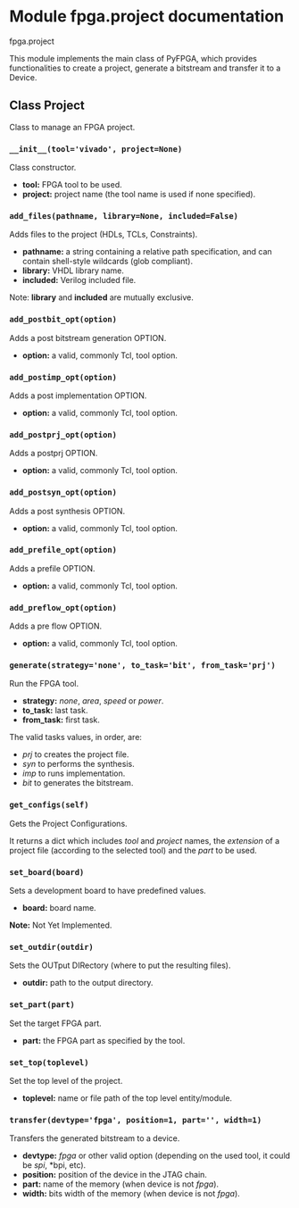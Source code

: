 # Module fpga.project documentation

fpga.project

This module implements the main class of PyFPGA, which provides
functionalities to create a project, generate a bitstream and transfer it to a
Device.

## Class Project

Class to manage an FPGA project.

### `__init__(tool='vivado', project=None)`

Class constructor.

* **tool:** FPGA tool to be used.
* **project:** project name (the tool name is used if none specified).

### `add_files(pathname, library=None, included=False)`

Adds files to the project (HDLs, TCLs, Constraints).

* **pathname:** a string containing a relative path specification,
and can contain shell-style wildcards (glob compliant).
* **library:** VHDL library name.
* **included:** Verilog included file.

Note: **library** and **included** are mutually exclusive.

### `add_postbit_opt(option)`

Adds a post bitstream generation OPTION.

* **option:** a valid, commonly Tcl, tool option.

### `add_postimp_opt(option)`

Adds a post implementation OPTION.

* **option:** a valid, commonly Tcl, tool option.

### `add_postprj_opt(option)`

Adds a postprj OPTION.

* **option:** a valid, commonly Tcl, tool option.

### `add_postsyn_opt(option)`

Adds a post synthesis OPTION.

* **option:** a valid, commonly Tcl, tool option.

### `add_prefile_opt(option)`

Adds a prefile OPTION.

* **option:** a valid, commonly Tcl, tool option.

### `add_preflow_opt(option)`

Adds a pre flow OPTION.

* **option:** a valid, commonly Tcl, tool option.

### `generate(strategy='none', to_task='bit', from_task='prj')`

Run the FPGA tool.

* **strategy:** *none*, *area*, *speed* or *power*.
* **to_task:** last task.
* **from_task:** first task.

The valid tasks values, in order, are:
* *prj* to creates the project file.
* *syn* to performs the synthesis.
* *imp* to runs implementation.
* *bit* to generates the bitstream.

### `get_configs(self)`

Gets the Project Configurations.

It returns a dict which includes *tool* and *project* names, the
*extension* of a project file (according to the selected tool) and
the *part* to be used.

### `set_board(board)`

Sets a development board to have predefined values.

* **board:** board name.

**Note:** Not Yet Implemented.

### `set_outdir(outdir)`

Sets the OUTput DIRectory (where to put the resulting files).

* **outdir:** path to the output directory.

### `set_part(part)`

Set the target FPGA part.

* **part:** the FPGA part as specified by the tool.

### `set_top(toplevel)`

Set the top level of the project.

* **toplevel:** name or file path of the top level entity/module.

### `transfer(devtype='fpga', position=1, part='', width=1)`

Transfers the generated bitstream to a device.

* **devtype:** *fpga* or other valid option
(depending on the used tool, it could be *spi*, *bpi, etc).
* **position:** position of the device in the JTAG chain.
* **part:** name of the memory (when device is not *fpga*).
* **width:** bits width of the memory (when device is not *fpga*).

